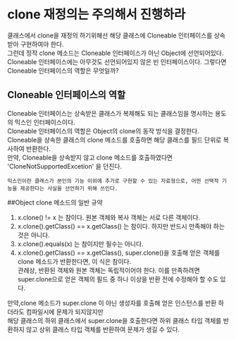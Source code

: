 # clone 재정의는 주의해서 진행하라

클래스에서 clone을 재정의 하기위해선 해당 클래스에 Cloneable 인터페이스를 상속받아 구현하여야 한다.  
그런데 정작 clone 메소드는 Cloneable 인터페이스가 아닌 Object에 선언되어있다.   
Cloneable 인터페이스에는 아무것도 선언되어있지 않은 빈 인터페이스이다. 그렇다면 Cloneable 인터페이스의 역할은 무엇일까?

## Cloneable 인터페이스의 역할

Cloneable 인터페이스는 상속받은 클래스가 복제해도 되는 클래스임을 명시하는 용도의 믹스인 인터페이스이다.    
Cloneable 인터페이스의 역할은 Object의 clone의 동작 방식을 결정한다.   
Cloneable을 상속한 클래스의 clone 메소드를 호출하면 해당 클래스를 필드 단위로 복사하여 반환한다.   
만약, Cloneable을 상속받지 않고 clone 메소드를 호출하였다면 'CloneNotSupportedExcetion' 을 던진다. 
~~~
믹스인이란 클래스가 본인의 기능 이외에 추가로 구현할 수 있는 자료형으로, 어떤 선택적 기능을 제공한다는 사실을 선언하기 위해 쓰인다.
~~~

##Object clone 메소드의 일반 규약

1) x.clone() != x 는 참이다. 원본 객체와 복사 객체는 서로 다른 객체이다.
2) x.clone().getClass() == x.getClass() 는 참이다. 하지만 반드시 만족해야 하는 것은 아니다.
3) x.clone().equals(x) 는 참이지만 필수는 아니다.
4) x.clone().getClass() == x.getClass(), super.clone()을 호출해 얻은 객체를 clone 메소드가 반환한다면, 이 식은 참이다.  
  관례상, 반환된 객체와 원본 객체는 독립적이어야 한다. 이를 만족하려면 super.clone으로 얻은 객체의 필드 중 하나 이상을 반환 전에 수정해야 할 수도 있다.
  
만약,clone 메소드가 super.clone 이 아닌 생성자를 호출해 얻은 인스턴스를 반환 하더라도 컴파일시에 문제가 되지않지만   
해당 클래스의 하위 클래스에서 super.clone을 호출한다면 하위 클래스 타입 객체를 반환하지 않고 상위 클래스 타입 객체를 반환하여 문제가 생길 수 있다.